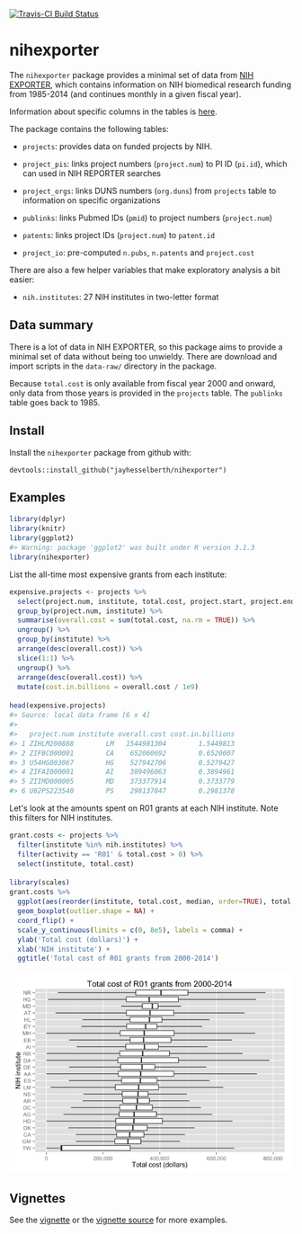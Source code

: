 [![Travis-CI Build Status](https://travis-ci.org/jayhesselberth/nihexporter.png?branch=master)](https://travis-ci.org/jayhesselberth/nihexporter)

nihexporter
===========

The `nihexporter` package provides a minimal set of data from [NIH EXPORTER](http://exporter.nih.gov/default.aspx), which contains information on NIH biomedical research funding from 1985-2014 (and continues monthly in a given fiscal year).

Information about specific columns in the tables is [here](http://exporter.nih.gov/about.aspx).

The package contains the following tables:

-   `projects`: provides data on funded projects by NIH.

-   `project_pis`: links project numbers (`project.num`) to PI ID (`pi.id`), which can used in NIH REPORTER searches

-   `project_orgs`: links DUNS numbers (`org.duns`) from `projects` table to information on specific organizations

-   `publinks`: links Pubmed IDs (`pmid`) to project numbers (`project.num`)

-   `patents`: links project IDs (`project.num`) to `patent.id`

-   `project_io`: pre-computed `n.pubs`, `n.patents` and `project.cost`

There are also a few helper variables that make exploratory analysis a bit easier:

-   `nih.institutes`: 27 NIH institutes in two-letter format

Data summary
------------

There is a lot of data in NIH EXPORTER, so this package aims to provide a minimal set of data without being too unwieldy. There are download and import scripts in the `data-raw/` directory in the package.

Because `total.cost` is only available from fiscal year 2000 and onward, only data from those years is provided in the `projects` table. The `publinks` table goes back to 1985.

Install
-------

Install the `nihexporter` package from github with:

    devtools::install_github("jayhesselberth/nihexporter")

Examples
--------

``` r
library(dplyr)
library(knitr)
library(ggplot2)
#> Warning: package 'ggplot2' was built under R version 3.1.3
library(nihexporter)
```

List the all-time most expensive grants from each institute:

``` r
expensive.projects <- projects %>%
  select(project.num, institute, total.cost, project.start, project.end) %>%
  group_by(project.num, institute) %>%
  summarise(overall.cost = sum(total.cost, na.rm = TRUE)) %>%
  ungroup() %>%
  group_by(institute) %>%
  arrange(desc(overall.cost)) %>%
  slice(1:1) %>%
  ungroup() %>%
  arrange(desc(overall.cost)) %>%
  mutate(cost.in.billions = overall.cost / 1e9)

head(expensive.projects)
#> Source: local data frame [6 x 4]
#> 
#>   project.num institute overall.cost cost.in.billions
#> 1 ZIHLM200888        LM   1544981304        1.5449813
#> 2 ZIFBC000001        CA    652060692        0.6520607
#> 3 U54HG003067        HG    527942706        0.5279427
#> 4 ZIFAI000001        AI    389496063        0.3894961
#> 5 ZIIMD000005        MD    373377914        0.3733779
#> 6 U62PS223540        PS    298137847        0.2981378
```

Let's look at the amounts spent on R01 grants at each NIH institute. Note this filters for NIH institutes.

``` r
grant.costs <- projects %>% 
  filter(institute %in% nih.institutes) %>%
  filter(activity == 'R01' & total.cost > 0) %>%
  select(institute, total.cost)

library(scales)
grant.costs %>%
  ggplot(aes(reorder(institute, total.cost, median, order=TRUE), total.cost)) +
  geom_boxplot(outlier.shape = NA) +
  coord_flip() +
  scale_y_continuous(limits = c(0, 8e5), labels = comma) +
  ylab('Total cost (dollars)') +
  xlab('NIH institute') + 
  ggtitle('Total cost of R01 grants from 2000-2014')
```

![](README-plot_grant_costs-1.png)

Vignettes
---------

See the [vignette](http://rpubs.com/jayhesselberth/nihexporter-vignette) or the [vignette source](vignettes/nihexporter.Rmd) for more examples.
